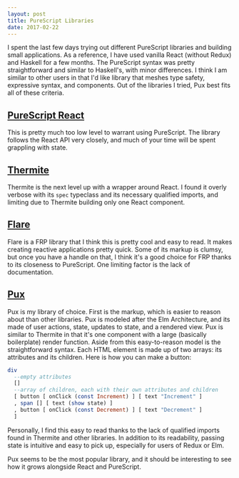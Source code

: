 ```yaml
---
layout: post
title: PureScript Libraries
date: 2017-02-22
---
```


I spent the last few days trying out different PureScript libraries and building small applications. As a reference, I have used vanilla React (without Redux)
and Haskell for a few months. The PureScript syntax was pretty straightforward and similar to Haskell's, with minor differences. 
I think I am similar to other users in that I'd like library that meshes type safety, expressive syntax, and components. Out of the libraries I tried, Pux best fits all of these criteria.

## [PureScript React](https://github.com/alexmingoia/purescript-pux)
This is pretty much too low level to warrant using PureScript. The library follows the React API very closely, and much of your time will be spent grappling with state.

## [Thermite](https://github.com/paf31/purescript-thermite)
Thermite is the next level up with a wrapper around React. I found it overly verbose with its `spec` typeclass and its necessary qualified imports, and limiting due to Thermite building only one React component.

## [Flare](https://github.com/sharkdp/purescript-flare)
Flare is a FRP library that I think this is pretty cool and easy to read. It makes creating reactive applications pretty quick. Some of its markup is clumsy, but once you have a handle on that, I think it's a good choice for FRP thanks to its closeness to PureScript. One limiting factor is the lack of documentation.

## [Pux](https://github.com/alexmingoia/purescript-pux)
Pux is my library of choice. First is the markup, which is easier to reason about than other libraries. Pux is modeled after the Elm Architecture,
and its made of user actions, state, updates to state, and a rendered view. Pux is similar to Thermite in that it's one component with a large (basically boilerplate) render function. Aside from this easy-to-reason model is the straightforward syntax. Each HTML element is made up of two arrays: its attributes and its children. Here is how you can make a button:

```haskell
div
  --empty attributes
  []
  --array of children, each with their own attributes and children
  [ button [ onClick (const Increment) ] [ text "Increment" ]
  , span [] [ text (show state) ]
  , button [ onClick (const Decrement) ] [ text "Decrement" ]
  ]
```

Personally, I find this easy to read thanks to the lack of qualified imports found in Thermite and other libraries. In addition to its readability, passing state is intuitive and easy to pick up, especially for users of Redux or Elm.

Pux seems to be the most popular library, and it should be interesting to see how it grows alongside React and PureScript.